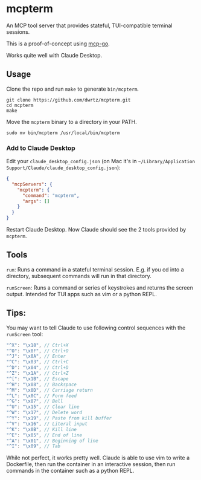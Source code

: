 # mcpterm

An MCP tool server that provides stateful, TUI-compatible terminal sessions.

This is a proof-of-concept using [mcp-go](https://github.com/dwrtz/mcp-go).

Works quite well with Claude Desktop.

## Usage

Clone the repo and run `make` to generate `bin/mcpterm`.

```
git clone https://github.com/dwrtz/mcpterm.git
cd mcpterm
make
```

Move the `mcpterm` binary to a directory in your PATH.

```
sudo mv bin/mcpterm /usr/local/bin/mcpterm
```

### Add to Claude Desktop

Edit your `claude_desktop_config.json` (on Mac it's in `~/Library/Application Support/Claude/claude_desktop_config.json`):

```json
{
  "mcpServers": {
    "mcpterm": {
      "command": "mcpterm",
      "args": []
    }
  }
}
```

Restart Claude Desktop. Now Claude should see the 2 tools provided by `mcpterm`.

## Tools

`run`: Runs a command in a stateful terminal session. E.g. if you cd into a directory, subsequent commands will run in that directory.

`runScreen`: Runs a command or series of keystrokes and returns the screen output. Intended for TUI apps such as vim or a python REPL.

## Tips:

You may want to tell Claude to use following control sequences with the `runScreen` tool:

```go
"^X": "\x18", // Ctrl+X
"^O": "\x0F", // Ctrl+O
"^J": "\x0A", // Enter
"^C": "\x03", // Ctrl+C
"^D": "\x04", // Ctrl+D
"^Z": "\x1A", // Ctrl+Z
"^[": "\x1B", // Escape
"^H": "\x08", // Backspace
"^M": "\x0D", // Carriage return
"^L": "\x0C", // Form feed
"^G": "\x07", // Bell
"^U": "\x15", // Clear line
"^W": "\x17", // Delete word
"^Y": "\x19", // Paste from kill buffer
"^V": "\x16", // Literal input
"^K": "\x0B", // Kill line
"^E": "\x05", // End of line
"^A": "\x01", // Beginning of line
"^I": "\x09", // Tab
```

While not perfect, it works pretty well. Claude is able to use vim to write a Dockerfile, then run the container in an interactive session, then run commands in the container such as a python REPL.
